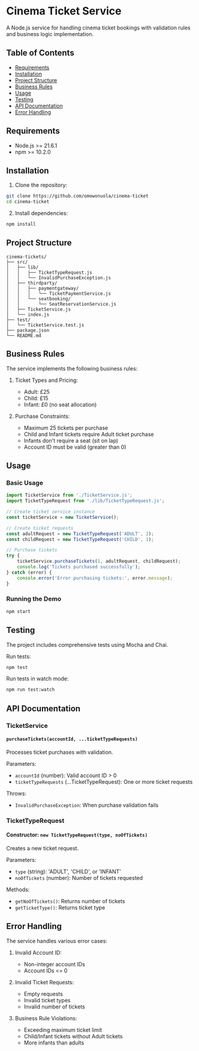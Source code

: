 # Cinema Ticket Service

A Node.js service for handling cinema ticket bookings with validation rules and business logic implementation.

## Table of Contents
- [Requirements](#requirements)
- [Installation](#installation)
- [Project Structure](#project-structure)
- [Business Rules](#business-rules)
- [Usage](#usage)
- [Testing](#testing)
- [API Documentation](#api-documentation)
- [Error Handling](#error-handling)

## Requirements

- Node.js >= 21.6.1
- npm >= 10.2.0

## Installation

1. Clone the repository:
```bash
git clone https://github.com/omowonuola/cinema-ticket
cd cinema-ticket
```

2. Install dependencies:
```bash
npm install
```

## Project Structure

```
cinema-tickets/
├── src/
│   ├── lib/
│   │   ├── TicketTypeRequest.js
│   │   └── InvalidPurchaseException.js
│   ├── thirdparty/
│   │   ├── paymentgateway/
│   │   │   └── TicketPaymentService.js
│   │   └── seatbooking/
│   │       └── SeatReservationService.js
│   ├── TicketService.js
│   └── index.js
├── test/
│   └── TicketService.test.js
├── package.json
└── README.md
```

## Business Rules

The service implements the following business rules:

1. Ticket Types and Pricing:
   - Adult: £25
   - Child: £15
   - Infant: £0 (no seat allocation)

2. Purchase Constraints:
   - Maximum 25 tickets per purchase
   - Child and Infant tickets require Adult ticket purchase
   - Infants don't require a seat (sit on lap)
   - Account ID must be valid (greater than 0)

## Usage

### Basic Usage

```javascript
import TicketService from './TicketService.js';
import TicketTypeRequest from './lib/TicketTypeRequest.js';

// Create ticket service instance
const ticketService = new TicketService();

// Create ticket requests
const adultRequest = new TicketTypeRequest('ADULT', 2);
const childRequest = new TicketTypeRequest('CHILD', 1);

// Purchase tickets
try {
    ticketService.purchaseTickets(1, adultRequest, childRequest);
    console.log('Tickets purchased successfully');
} catch (error) {
    console.error('Error purchasing tickets:', error.message);
}
```

### Running the Demo

```bash
npm start
```

## Testing

The project includes comprehensive tests using Mocha and Chai.

Run tests:
```bash
npm test
```

Run tests in watch mode:
```bash
npm run test:watch
```

## API Documentation

### TicketService

#### `purchaseTickets(accountId, ...ticketTypeRequests)`

Processes ticket purchases with validation.

Parameters:
- `accountId` (number): Valid account ID > 0
- `ticketTypeRequests` (...TicketTypeRequest): One or more ticket requests

Throws:
- `InvalidPurchaseException`: When purchase validation fails

### TicketTypeRequest

#### Constructor: `new TicketTypeRequest(type, noOfTickets)`

Creates a new ticket request.

Parameters:
- `type` (string): 'ADULT', 'CHILD', or 'INFANT'
- `noOfTickets` (number): Number of tickets requested

Methods:
- `getNoOfTickets()`: Returns number of tickets
- `getTicketType()`: Returns ticket type

## Error Handling

The service handles various error cases:

1. Invalid Account ID:
   - Non-integer account IDs
   - Account IDs <= 0

2. Invalid Ticket Requests:
   - Empty requests
   - Invalid ticket types
   - Invalid number of tickets

3. Business Rule Violations:
   - Exceeding maximum ticket limit
   - Child/Infant tickets without Adult tickets
   - More infants than adults

